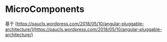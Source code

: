 # MicroComponents

基于 [https://paucls.wordpress.com/2018/05/10/angular-pluggable-architecture/](https://paucls.wordpress.com/2018/05/10/angular-pluggable-architecture/)


